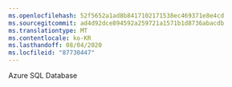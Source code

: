 ```yaml
---
ms.openlocfilehash: 52f5652a1ad8b8417102171538ec469371e8e4cd
ms.sourcegitcommit: ad4d92dce894592a259721a1571b1d8736abacdb
ms.translationtype: MT
ms.contentlocale: ko-KR
ms.lasthandoff: 08/04/2020
ms.locfileid: "87730447"
---
```

 Azure SQL Database 